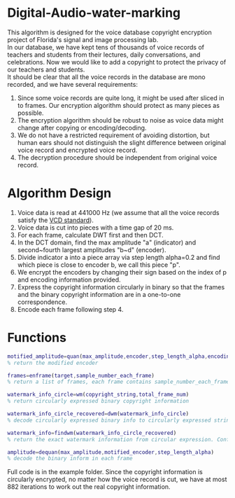 # Digital-Audio-water-marking
This algorithm is designed for the voice database copyright encryption project of Florida's signal and image processing lab.<br>
In our database, we have kept tens of thousands of voice records of teachers and students from their lectures, daily conversations, and celebrations. Now we would like to add a copyright to protect the privacy of our teachers and students.<br>
It should be clear that all the voice records in the database are mono recorded, and we have several requirements:<br>
1. Since some voice records are quite long, it might be used after sliced in to frames. Our encryption algorithm should protect as many pieces as possible.<br>
2. The encryption algorithm should be robust to noise as voice data might change after copying or encoding/decoding.
3. We do not have a restricted requirement of avoiding distortion, but human ears should not distinguish the slight difference between original voice record and encrypted voice record.
4. The decryption procedure should be independent from original voice record.
# Algorithm Design
1. Voice data is read at 441000 Hz (we assume that all the voice records satisfy the [VCD standard](https://en.wikipedia.org/wiki/Video_CD)).<br>
2. Voice data is cut into pieces with a time gap of 20 ms.<br>
3. For each frame, calculate DWT first and then DCT.<br>
3. In the DCT domain, find the max amplitude "a" (indicator) and second~fourth largest amplitudes "b~d" (encoder).
4. Divide indicator a into a piece array via step length alpha=0.2 and find which piece is close to encoder b, we call this piece "p".<br>
5. We encrypt the encoders by changing their sign based on the index of p and encoding information provided.
6. Express the copyright information circularly in binary so that the frames and the binary copyright information are in a one-to-one correspondence.
7. Encode each frame following step 4.
# Functions
```matlab
motified_amplitude=quan(max_amplitude,encoder,step_length_alpha,encoding_information)
% return the modified encoder
```
```matlab
frames=enframe(target,sample_number_each_frame)
% return a list of frames, each frame contains sample_number_each_frame samples
```
```matlab
watermark_info_circle=wm(copyright_string,total_frame_num)
% return circularly expressed binary copyright information
```
```matlab
watermark_info_circle_recovered=dwm(watermark_info_circle)
% decode circularly expressed binary info to circularly expressed string.
```
```matlab
watermark_info=findwm(watermark_info_circle_recovered)
% return the exact watermark information from circular expression. Confirm the watermark info via majority principle.
```
```matlab
amplitude=dequan(max_amplitude,motified_encoder,step_length_alpha)
% decode the binary inform in each frame
```
Full code is in the example folder. Since the copyright information is circularly encrypted, no matter how the voice record is cut, we have at most 882 iterations to work out the real copyright information.
